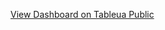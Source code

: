 
[View Dashboard on Tableua Public](https://public.tableau.com/views/collegefoodchoices/Dashboard1?:language=en-US&publish=yes&:sid=&:redirect=auth&:display_count=n&:origin=viz_share_link)
